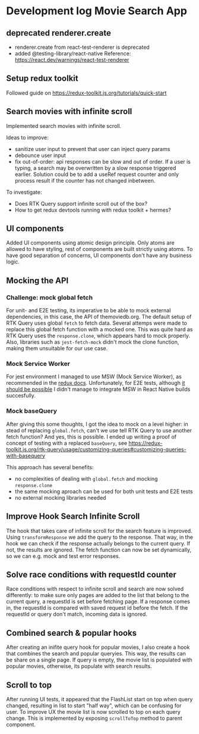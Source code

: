 # Development log Movie Search App

## deprecated renderer.create
- renderer.create from react-test-renderer is deprecated
- added @testing-library/react-native
Reference: https://react.dev/warnings/react-test-renderer

## Setup redux toolkit

Followed guide on https://redux-toolkit.js.org/tutorials/quick-start

## Search movies with infinite scroll

Implemented search movies with infinite scroll.

Ideas to improve:
- sanitize user input to prevent that user can inject query params
- debounce user input
- fix out-of-order: api responses can be slow and out of order. If a user is typing, a search may be overwritten by a slow response triggered earlier. Solution could be to add a useRef request counter and only process result if the counter has not changed inbetween.

To investigate:
- Does RTK Query support infinite scroll out of the box?
- How to get redux devtools running with redux toolkit + hermes?

## UI components

Added UI components using atomic design principle. Only atoms are allowed to have styling, rest of components are built strictly using atoms. To have good separation of concerns, UI components don't have any business logic.

## Mocking the API

### Challenge: mock global fetch
For unit- and E2E testing, its imperative to be able to mock external dependencies, in this case, the API of themoviedb.org. The default setup of RTK Query uses global `fetch` to fetch data. Several attemps were made to replace this global fetch function with a mocked one. This was quite hard as RTK Query uses the `response.clone`, which appears hard to mock properly. Also, libraries such as `jest-fetch-mock` didn't mock the clone function, making them unsuitable for our use case.

### Mock Service Worker

For jest environment I managed to use MSW (Mock Service Worker), as recommended in the [redux docs](https://redux.js.org/usage/writing-tests#ui-and-network-testing-tools). Unfortunately, for E2E tests, although [it should be possible](https://mswjs.io/docs/integrations/react-native/) I didn't manage to integrate MSW in React Native builds succesfully.

### Mock baseQuery

After giving this some thoughts, I got the idea to mock on a level higher: in stead of replacing `global.fetch`, can't we use tell RTK Query to use another fetch function? And yes, this is possible. I ended up writing a proof of concept of testing with a replaced `baseQuery`, see https://redux-toolkit.js.org/rtk-query/usage/customizing-queries#customizing-queries-with-basequery

This approach has several benefits: 
- no complexities of dealing with `global.fetch` and mocking `response.clone`
- the same mocking aproach can be used for both unit tests and E2E tests
- no external mocking libraries needed

## Improve Hook Search Infinite Scroll

The hook that takes care of infinite scroll for the search feature is improved. Using `transformResponse` we add the query to the response. That way, in the hook we can check if the response actually belongs to the current query. If not, the results are ignored. The fetch function can now be set dynamically, so we can e.g. mock and test error responses.

## Solve race conditions with requestId counter

Race conditions with respect to infinite scroll and search are now solved differently: to make sure only pages are added to the list that belong to the current query, a requestId is set before fetching page. If a response comes in, the requestId is compared with saved request id before the fetch. If the requestId or query don't match, incoming data is ignored.

## Combined search & popular hooks

After creating an inifite query hook for popular movies, I also create a hook that combines the search and popular queryies. This way, the results can be share on a single page. If query is empty, the movie list is populated with popular movies, otherwise, its populate with search results.

## Scroll to top

After running UI tests, it appeared that the FlashList start on top when query changed, resulting in list to start "half way", which can be confusing for user. To improve UX the movie list is now scrolled to top on each query change. This is implemented by exposing `scrollToTop` method to parent component.
